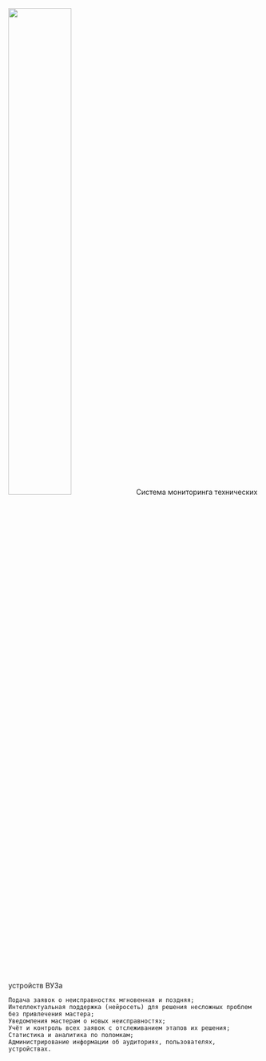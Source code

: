 
<img src="[https://user-images.githubusercontent.com/16319829/81180309-2b51f000-8fee-11ea-8a78-ddfe8c3412a7.png](https://github.com/user-attachments/assets/6ef6142e-9a10-4fa7-a78a-7811edf6e500)" width=50% height=50%>
Система мониторинга технических устройств ВУЗа

	Подача заявок о неисправностях мгновенная и поздняя;
	Интеллектуальная поддержка (нейросеть) для решения несложных проблем без привлечения мастера;
	Уведомления мастерам о новых неисправностях;
	Учёт и контроль всех заявок с отслеживанием этапов их решения;
	Статистика и аналитика по поломкам;
	Администрирование информации об аудиториях, пользователях, устройствах.
